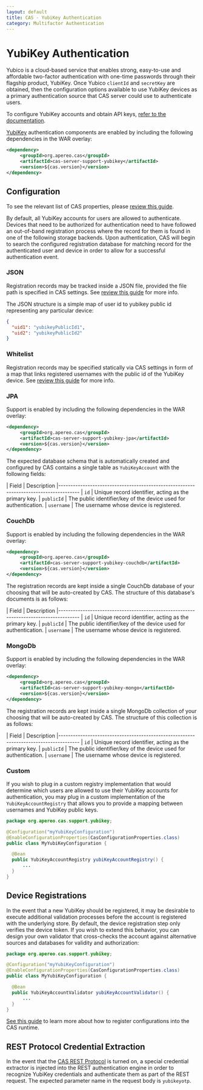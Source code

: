 ```yaml
---
layout: default
title: CAS - YubiKey Authentication
category: Multifactor Authentication
---
```


# YubiKey Authentication

Yubico is a cloud-based service that enables strong, easy-to-use and affordable two-factor authentication with one-time passwords through their flagship product, YubiKey. Once Yubico `clientId` and `secretKey` are obtained, then the 
configuration options available to use YubiKey devices as a primary authentication source that CAS server could use to authenticate users.

To configure YubiKey accounts and obtain API keys, [refer to the documentation](https://upgrade.yubico.com/getapikey/).

[YubiKey](https://www.yubico.com/products/yubikey-hardware) authentication components are enabled by including the following dependencies in the WAR overlay:

```xml
<dependency>
     <groupId>org.apereo.cas</groupId>
     <artifactId>cas-server-support-yubikey</artifactId>
     <version>${cas.version}</version>
</dependency>
```

## Configuration

To see the relevant list of CAS properties, please [review this guide](../configuration/Configuration-Properties.html#yubikey).

By default, all YubiKey accounts for users are allowed to authenticate. Devices that need to be authorized for authentication need to have followed an out-of-band registration process where the record for them is found in one of the following storage backends. Upon authentication, CAS will begin to search the configured registration database for matching record for the authenticated user and device in order to allow for a successful authentication event.

### JSON

Registration records may be tracked inside a JSON file, provided the file path is specified in CAS settings. See [review this guide](../configuration/Configuration-Properties.html#yubikey) for more info.

The JSON structure is a simple map of user id to yubikey public id representing any particular device:

```json
{
  "uid1": "yubikeyPublicId1",
  "uid2": "yubikeyPublicId2"
}
```

### Whitelist

Registration records may be specified statically via CAS settings in form of a map that links registered usernames with the public id of the YubiKey device. See [review this guide](../configuration/Configuration-Properties.html#yubikey) for more info.

### JPA

Support is enabled by including the following dependencies in the WAR overlay:

```xml
<dependency>
     <groupId>org.apereo.cas</groupId>
     <artifactId>cas-server-support-yubikey-jpa</artifactId>
     <version>${cas.version}</version>
</dependency>
```

The expected database schema that is automatically created and configured by CAS contains a single table as `YubiKeyAccount` with the following fields:

| Field              | Description
|--------------------------------------------------------------------------------------
| `id`               | Unique record identifier, acting as the primary key.
| `publicId`         | The public identifier/key of the device used for authentication.
| `username`         | The username whose device is registered.

### CouchDb

Support is enabled by including the following dependencies in the WAR overlay:

```xml
<dependency>
     <groupId>org.apereo.cas</groupId>
     <artifactId>cas-server-support-yubikey-couchdb</artifactId>
     <version>${cas.version}</version>
</dependency>
```

The registration records are kept inside a single CouchDb database of your choosing that will be auto-created by CAS.
The structure of this database's documents is as follows:

| Field              | Description
|--------------------------------------------------------------------------------------
| `id`               | Unique record identifier, acting as the primary key.
| `publicId`         | The public identifier/key of the device used for authentication.
| `username`         | The username whose device is registered.

### MongoDb

Support is enabled by including the following dependencies in the WAR overlay:

```xml
<dependency>
     <groupId>org.apereo.cas</groupId>
     <artifactId>cas-server-support-yubikey-mongo</artifactId>
     <version>${cas.version}</version>
</dependency>
```

The registration records are kept inside a single MongoDb collection of your choosing that will be auto-created by CAS.
The structure of this collection is as follows:

| Field              | Description
|--------------------------------------------------------------------------------------
| `id`               | Unique record identifier, acting as the primary key.
| `publicId`         | The public identifier/key of the device used for authentication.
| `username`         | The username whose device is registered.

### Custom

If you wish to plug in a custom registry implementation that would determine
which users are allowed to use their YubiKey accounts for authentication, you may plug in a custom implementation of the `YubiKeyAccountRegistry` that allows you to provide a mapping between usernames and YubiKey public keys.


```java
package org.apereo.cas.support.yubikey;

@Configuration("myYubiKeyConfiguration")
@EnableConfigurationProperties(CasConfigurationProperties.class)
public class MyYubiKeyConfiguration {

  @Bean
  public YubiKeyAccountRegistry yubiKeyAccountRegistry() {
      ...
  }
}
```

## Device Registrations

In the event that a new YubiKey should be registered, it may be desirable to execute additional validation processes before the account is registered with the underlying store. By default, the device registration step only verifies the device token. If you wish to extend this behavior, you can design your own validator that cross-checks the account against alternative sources and databases for validity and authorization:

```java
package org.apereo.cas.support.yubikey;

@Configuration("myYubiKeyConfiguration")
@EnableConfigurationProperties(CasConfigurationProperties.class)
public class MyYubiKeyConfiguration {

  @Bean
  public YubiKeyAccountValidator yubiKeyAccountValidator() {
      ...
  }
}
```

[See this guide](../configuration/Configuration-Management-Extensions.html) to learn more about how to register configurations into the CAS runtime.

## REST Protocol Credential Extraction 

In the event that the [CAS REST Protocol](../protocol/REST-Protocol.html) is turned on, a special credential extractor is injected into the REST authentication engine in order to recognize YubiKey credentials and authenticate them as part of the REST request. The expected parameter name in the request body is `yubikeyotp`.
